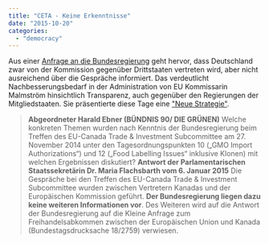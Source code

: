 ```yaml
---
title: "CETA - Keine Erkenntnisse"
date: "2015-10-20"
categories: 
  - "democracy"
---
```


Aus einer [Anfrage an die Bundesregierung](http://dipbt.bundestag.de/dip21/btd/18/037/1803711.pdf) geht hervor, dass Deutschland zwar von der Kommission gegenüber Drittstaaten vertreten wird, aber nicht ausreichend über die Gespräche informiert. Das verdeutlicht Nachbesserungsbedarf in der Administration von EU Kommissarin Malmström hinsichtlich Transparenz, auch gegenüber den Regierungen der Mitgliedstaaten. Sie präsentierte diese Tage eine ["Neue Strategie"](http://ec.europa.eu/trade/policy/in-focus/new-trade-strategy/).

> **Abgeordneter Harald Ebner (BÜNDNIS 90/ DIE GRÜNEN)** Welche konkreten Themen wurden nach Kenntnis der Bundesregierung beim Treffen des EU-Canada Trade & Investment Subcommittee am 27. November 2014 unter den Tagesordnungspunkten 10 („GMO Import Authorizations“) und 12 („Food Labelling Issues“ inklusive Klonen) mit welchen Ergebnissen diskutiert? **Antwort der Parlamentarischen Staatssekretärin Dr. Maria Flachsbarth vom 6. Januar 2015** Die Gespräche bei den Treffen des EU-Canada Trade & Investment Subcommittee wurden zwischen Vertretern Kanadas und der Europäischen Kommission geführt. **Der Bundesregierung liegen dazu keine weiteren Informationen vor**. Des Weiteren wird auf die Antwort der Bundesregierung auf die Kleine Anfrage zum Freihandelsabkommen zwischen der Europäischen Union und Kanada (Bundestagsdrucksache 18/2759) verwiesen.
